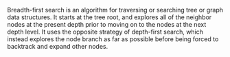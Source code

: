 Breadth-first search is an algorithm for traversing or searching tree or graph data structures. 
It starts at the tree root, and explores all of the neighbor nodes at the present depth prior to moving on to the nodes at the next depth level. 
It uses the opposite strategy of depth-first search, which instead explores the node branch as far as possible before being forced to backtrack and expand other nodes.
